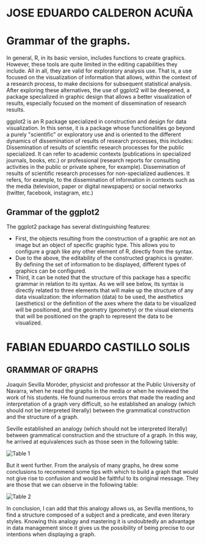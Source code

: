 # JOSE EDUARDO CALDERON ACUÑA

# Grammar of the graphs.
In general, R, in its basic version, includes functions to create graphics. However, these tools are quite limited in the editing capabilities they include. All in all, they are valid for exploratory analysis use. That is, a use focused on the visualization of information that allows, within the context of a research process, to make decisions for subsequent statistical analysis. After exploring these alternatives, the use of ggplot2 will be deepened, a package specialized in graphic design that allows a better visualization of results, especially focused on the moment of dissemination of research results.

ggplot2 is an R package specialized in construction and design for data visualization. In this sense, it is a package whose functionalities go beyond a purely "scientific" or exploratory use and is oriented to the different dynamics of dissemination of results of research processes, this includes: Dissemination of results of scientific research processes for the public specialized. It can refer to academic contexts (publications in specialized journals, books, etc.) or professional (research reports for consulting activities in the public or private sphere, for example). Dissemination of results of scientific research processes for non-specialized audiences. It refers, for example, to the dissemination of information in contexts such as the media (television, paper or digital newspapers) or social networks (twitter, facebook, instagram, etc.)

## Grammar of the ggplot2
The ggplot2 package has several distinguishing features:

- First, the objects resulting from the construction of a graphic are not an image but an object of specific graphic type. This allows you to configure a graph like any other element of R, directly from the syntax.
- Due to the above, the editability of the constructed graphics is greater. By defining the set of information to be displayed, different types of graphics can be configured.
- Third, it can be noted that the structure of this package has a specific grammar in relation to its syntax. As we will see below, its syntax is directly related to three elements that will make up the structure of any data visualization: the information (data) to be used, the aesthetics (aesthetics) or the definition of the axes where the data to be visualized will be positioned, and the geometry (geometry) or the visual elements that will be positioned on the graph to represent the data to be visualized.


# FABIAN EDUARDO CASTILLO SOLIS

## GRAMMAR OF GRAPHS

Joaquín Sevilla Moróder, physicist and professor at the Public University of Navarra, when he read the graphs in the media or when he reviewed the work of his students. He found numerous errors that made the reading and interpretation of a graph very difficult, so he established an analogy (which should not be interpreted literally) between the grammatical construction and the structure of a graph.

Seville established an analogy (which should not be interpreted literally) between grammatical construction and the structure of a graph. In this way, he arrived at equivalences such as those seen in the following table:

![Table 1](https://github.com/ThunderboltMonkey/DataMining/tree/unit_2/Investigation/Table1.png "Table 1")

But it went further. From the analysis of many graphs, he drew some conclusions to recommend some tips with which to build a graph that would not give rise to confusion and would be faithful to its original message. They are those that we can observe in the following table:

![Table 2](https://github.com/ThunderboltMonkey/DataMining/tree/unit_2/Investigation/Table2.png "Table 2")

In conclusion, I can add that this analogy allows us, as Sevilla mentions, to find a structure composed of a subject and a predicate, and even literary styles. Knowing this analogy and mastering it is undoubtedly an advantage in data management since it gives us the possibility of being precise to our intentions when displaying a graph.